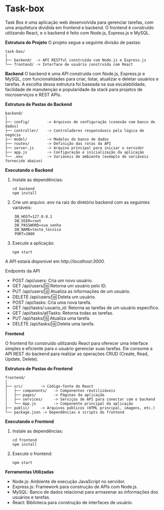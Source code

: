 # Task-box

Task Box é uma aplicação web desenvolvida para gerenciar tarefas, com uma arquitetura dividida em frontend e backend. O frontend é construído utilizando React, e o backend é feito com Node.js, Express.js e MySQL.

**Estrutura do Projeto**
O projeto segue a seguinte divisão de pastas:

``` 
task-box/
│
├── backend/  -> API RESTful construída com Node.js e Express.js
└── frontend/ -> Interface de usuário construída com React 
```
**Backend**
O backend é uma API construída com Node.js, Express.js e MySQL, com funcionalidades para criar, listar, atualizar e deletar usuários e tarefas. A escolha dessa estrutura foi baseada na sua escalabilidade, facilidade de manutenção e popularidade da stack para projetos de microserviços e REST APIs.

**Estrutura de Pastas do Backend**
``` 
backend/
│
├── config/        -> Arquivos de configuração (conexão com banco de dados)
├── controller/    -> Controladores responsáveis pela lógica de negócio
├── model/         -> Modelos do banco de dados
├── routes/        -> Definição das rotas da API
├── server.js      -> Arquivo principal para iniciar o servidor
├── app.js         -> Configuração e inicialização da aplicação
└── .env           -> Variáveis de ambiente (exemplo de variáveis fornecido abaixo)
```

**Executando o Backend**

  1. Instale as dependências:
     ```
     cd backend
     npm install
     ```
  2. Crie um arquivo .env na raiz do diretório backend com as seguintes variáveis:
     ```
      DB_HOST=127.0.0.1
      DB_USER=root
      DB_PASSWORD=sua_senha
      DB_NAME=teste_tecnico
      PORT=3000
     ```
  3. Execute a aplicação:
     ```
     npm start
     ```
A API estará disponível em *http://localhost:3000.*

Endpoints da API
  - POST /api/users: Cria um novo usuário.
  - GET /api/users/:id: Retorna um usuário pelo ID.
  - PUT /api/users/:id: Atualiza as informações de um usuário.
  - DELETE /api/users/:id: Deleta um usuário.
  - POST /api/tasks: Cria uma nova tarefa.
  - GET /api/tasks/:usuario_id: Retorna as tarefas de um usuário específico.
  - GET /api/tasks/allTasks: Retorna todas as tarefas.
  - PUT /api/tasks/:id: Atualiza uma tarefa.
  - DELETE /api/tasks/:id: Deleta uma tarefa.

**Frontend**

O frontend foi construído utilizando React para oferecer uma interface simples e eficiente para o usuário gerenciar suas tarefas. Ele consome a API REST do backend para realizar as operações CRUD (Create, Read, Update, Delete).

**Estrutura de Pastas do Frontend**

```
frontend/
│
├── src/        -> Código-fonte do React
│   ├── components/   -> Componentes reutilizáveis
│   ├── pages/        -> Páginas da aplicação
│   ├── services/     -> Serviços de API para conectar com o backend
│   └── App.js        -> Componente principal da aplicação
├── public/     -> Arquivos públicos (HTML principal, imagens, etc.)
└── package.json -> Dependências e scripts do frontend
```

**Executando o Frontend**
 1. Instale as dependências:
    ```
    cd frontend
    npm install
    ```
 2. Execute o frontend:
    ```
    npm start
    ```

**Ferramentas Utilizadas**
  - Node.js: Ambiente de execução JavaScript no servidor.
  - Express.js: Framework para construção de APIs com Node.js.
  - MySQL: Banco de dados relacional para armazenar as informações dos usuários e tarefas.
  - React: Biblioteca para construção de interfaces de usuário.
